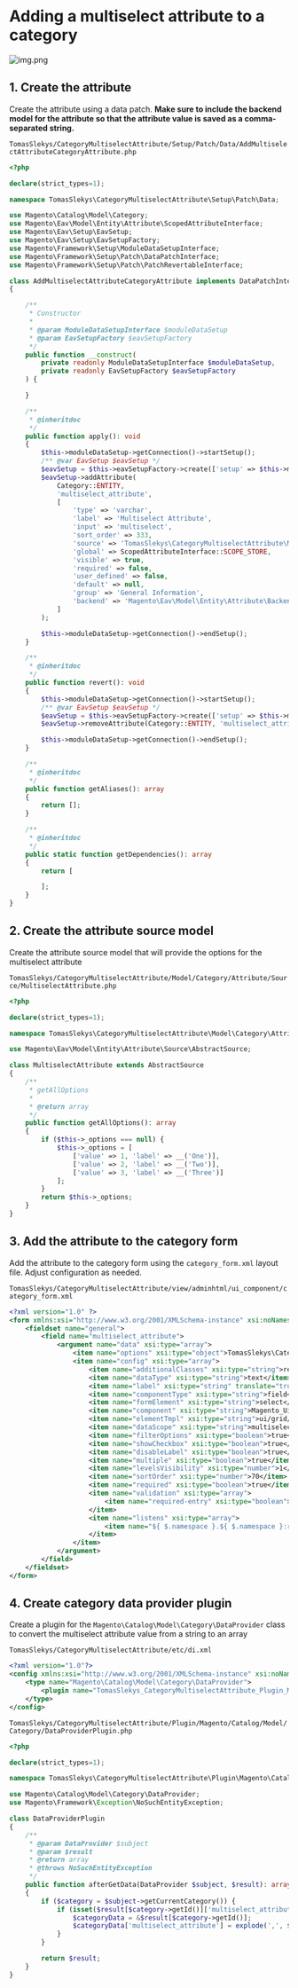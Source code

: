 # Adding a multiselect attribute to a category

![img.png](img.png)

## 1. Create the attribute

Create the attribute using a data patch. **Make sure to include the backend model for the attribute so that the attribute value is saved as a comma-separated string.**

`TomasSlekys/CategoryMultiselectAttribute/Setup/Patch/Data/AddMultiselectAttributeCategoryAttribute.php`

```php
<?php

declare(strict_types=1);

namespace TomasSlekys\CategoryMultiselectAttribute\Setup\Patch\Data;

use Magento\Catalog\Model\Category;
use Magento\Eav\Model\Entity\Attribute\ScopedAttributeInterface;
use Magento\Eav\Setup\EavSetup;
use Magento\Eav\Setup\EavSetupFactory;
use Magento\Framework\Setup\ModuleDataSetupInterface;
use Magento\Framework\Setup\Patch\DataPatchInterface;
use Magento\Framework\Setup\Patch\PatchRevertableInterface;

class AddMultiselectAttributeCategoryAttribute implements DataPatchInterface, PatchRevertableInterface
{

    /**
     * Constructor
     *
     * @param ModuleDataSetupInterface $moduleDataSetup
     * @param EavSetupFactory $eavSetupFactory
     */
    public function __construct(
        private readonly ModuleDataSetupInterface $moduleDataSetup,
        private readonly EavSetupFactory $eavSetupFactory
    ) {

    }

    /**
     * @inheritdoc
     */
    public function apply(): void
    {
        $this->moduleDataSetup->getConnection()->startSetup();
        /** @var EavSetup $eavSetup */
        $eavSetup = $this->eavSetupFactory->create(['setup' => $this->moduleDataSetup]);
        $eavSetup->addAttribute(
            Category::ENTITY,
            'multiselect_attribute',
            [
                'type' => 'varchar',
                'label' => 'Multiselect Attribute',
                'input' => 'multiselect',
                'sort_order' => 333,
                'source' => 'TomasSlekys\CategoryMultiselectAttribute\Model\Category\Attribute\Source\MultiselectAttribute',
                'global' => ScopedAttributeInterface::SCOPE_STORE,
                'visible' => true,
                'required' => false,
                'user_defined' => false,
                'default' => null,
                'group' => 'General Information',
                'backend' => 'Magento\Eav\Model\Entity\Attribute\Backend\ArrayBackend'
            ]
        );

        $this->moduleDataSetup->getConnection()->endSetup();
    }

    /**
     * @inheritdoc
     */
    public function revert(): void
    {
        $this->moduleDataSetup->getConnection()->startSetup();
        /** @var EavSetup $eavSetup */
        $eavSetup = $this->eavSetupFactory->create(['setup' => $this->moduleDataSetup]);
        $eavSetup->removeAttribute(Category::ENTITY, 'multiselect_attribute');

        $this->moduleDataSetup->getConnection()->endSetup();
    }

    /**
     * @inheritdoc
     */
    public function getAliases(): array
    {
        return [];
    }

    /**
     * @inheritdoc
     */
    public static function getDependencies(): array
    {
        return [

        ];
    }
}
```

## 2. Create the attribute source model

Create the attribute source model that will provide the options for the multiselect attribute

`TomasSlekys/CategoryMultiselectAttribute/Model/Category/Attribute/Source/MultiselectAttribute.php`

```php
<?php

declare(strict_types=1);

namespace TomasSlekys\CategoryMultiselectAttribute\Model\Category\Attribute\Source;

use Magento\Eav\Model\Entity\Attribute\Source\AbstractSource;

class MultiselectAttribute extends AbstractSource
{
    /**
     * getAllOptions
     *
     * @return array
     */
    public function getAllOptions(): array
    {
        if ($this->_options === null) {
            $this->_options = [
                ['value' => 1, 'label' => __('One')],
                ['value' => 2, 'label' => __('Two')],
                ['value' => 3, 'label' => __('Three')]
            ];
        }
        return $this->_options;
    }
}
```

## 3. Add the attribute to the category form

Add the attribute to the category form using the `category_form.xml` layout file. Adjust configuration as needed.

`TomasSlekys/CategoryMultiselectAttribute/view/adminhtml/ui_component/category_form.xml`

```xml
<?xml version="1.0" ?>
<form xmlns:xsi="http://www.w3.org/2001/XMLSchema-instance" xsi:noNamespaceSchemaLocation="urn:magento:module:Magento_Ui:etc/ui_configuration.xsd">
    <fieldset name="general">
        <field name="multiselect_attribute">
            <argument name="data" xsi:type="array">
                <item name="options" xsi:type="object">TomasSlekys\CategoryMultiselectAttribute\Model\Category\Attribute\Source\MultiselectAttribute</item>
                <item name="config" xsi:type="array">
                    <item name="additionalClasses" xsi:type="string">required</item>
                    <item name="dataType" xsi:type="string">text</item>
                    <item name="label" xsi:type="string" translate="true">Custom Options List</item>
                    <item name="componentType" xsi:type="string">field</item>
                    <item name="formElement" xsi:type="string">select</item>
                    <item name="component" xsi:type="string">Magento_Ui/js/form/element/ui-select</item>
                    <item name="elementTmpl" xsi:type="string">ui/grid/filters/elements/ui-select</item>
                    <item name="dataScope" xsi:type="string">multiselect_attribute</item>
                    <item name="filterOptions" xsi:type="boolean">true</item>
                    <item name="showCheckbox" xsi:type="boolean">true</item>
                    <item name="disableLabel" xsi:type="boolean">true</item>
                    <item name="multiple" xsi:type="boolean">true</item>
                    <item name="levelsVisibility" xsi:type="number">1</item>
                    <item name="sortOrder" xsi:type="number">70</item>
                    <item name="required" xsi:type="boolean">true</item>
                    <item name="validation" xsi:type="array">
                        <item name="required-entry" xsi:type="boolean">false</item>
                    </item>
                    <item name="listens" xsi:type="array">
                        <item name="${ $.namespace }.${ $.namespace }:responseData" xsi:type="string">setParsed</item>
                    </item>
                </item>
            </argument>
        </field>
    </fieldset>
</form>
```

## 4. Create category data provider plugin

Create a plugin for the `Magento\Catalog\Model\Category\DataProvider` class to convert the multiselect attribute value from a string to an array

`TomasSlekys/CategoryMultiselectAttribute/etc/di.xml`

```xml
<?xml version="1.0"?>
<config xmlns:xsi="http://www.w3.org/2001/XMLSchema-instance" xsi:noNamespaceSchemaLocation="urn:magento:framework:ObjectManager/etc/config.xsd">
    <type name="Magento\Catalog\Model\Category\DataProvider">
        <plugin name="TomasSlekys_CategoryMultiselectAttribute_Plugin_Magento_Catalog_Model_Category_DataProvider" type="TomasSlekys\CategoryMultiselectAttribute\Plugin\Magento\Catalog\Model\Category\DataProviderPlugin"/>
    </type>
</config>
```

`TomasSlekys/CategoryMultiselectAttribute/Plugin/Magento/Catalog/Model/Category/DataProviderPlugin.php`

```php
<?php

declare(strict_types=1);

namespace TomasSlekys\CategoryMultiselectAttribute\Plugin\Magento\Catalog\Model\Category;

use Magento\Catalog\Model\Category\DataProvider;
use Magento\Framework\Exception\NoSuchEntityException;

class DataProviderPlugin
{
    /**
     * @param DataProvider $subject
     * @param $result
     * @return array
     * @throws NoSuchEntityException
     */
    public function afterGetData(DataProvider $subject, $result): array
    {
        if ($category = $subject->getCurrentCategory()) {
            if (isset($result[$category->getId()]['multiselect_attribute'])) {
                $categoryData = &$result[$category->getId()];
                $categoryData['multiselect_attribute'] = explode(',', $categoryData['multiselect_attribute']);
            }
        }

        return $result;
    }
}
```